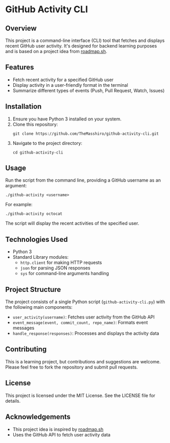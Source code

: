 # GitHub Activity CLI

## Overview

This project is a command-line interface (CLI) tool that fetches and displays recent GitHub user activity. It's designed for backend learning purposes and is based on a project idea from [roadmap.sh](https://roadmap.sh/projects/github-user-activity).

## Features

- Fetch recent activity for a specified GitHub user
- Display activity in a user-friendly format in the terminal
- Summarize different types of events (Push, Pull Request, Watch, Issues)

## Installation

1. Ensure you have Python 3 installed on your system.
2. Clone this repository:
   ```
   git clone https://github.com/TheMasshiro/github-activity-cli.git
   ```
3. Navigate to the project directory:
   ```
   cd github-activity-cli
   ```

## Usage

Run the script from the command line, providing a GitHub username as an argument:

```
./github-activity <username>
```

For example:

```
./github-activity octocat
```

The script will display the recent activities of the specified user.

## Technologies Used

- Python 3
- Standard Library modules:
  - `http.client` for making HTTP requests
  - `json` for parsing JSON responses
  - `sys` for command-line arguments handling

## Project Structure

The project consists of a single Python script (`github-activity-cli.py`) with the following main components:

- `user_activity(username)`: Fetches user activity from the GitHub API
- `event_message(event, commit_count, repo_name)`: Formats event messages
- `handle_response(responses)`: Processes and displays the activity data

## Contributing

This is a learning project, but contributions and suggestions are welcome. Please feel free to fork the repository and submit pull requests.

## License

This project is licensed under the MIT License. See the LICENSE file for details.

## Acknowledgements

- This project idea is inspired by [roadmap.sh](https://roadmap.sh/projects/github-user-activity)
- Uses the GitHub API to fetch user activity data
